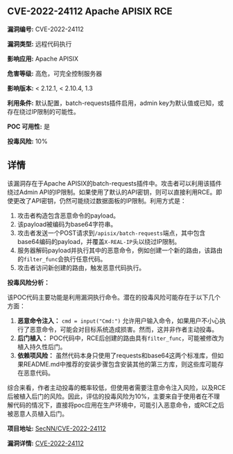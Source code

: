 ## CVE-2022-24112 Apache APISIX RCE

**漏洞编号:** CVE-2022-24112

**漏洞类型:** 远程代码执行

**影响应用:** Apache APISIX

**危害等级:** 高危，可完全控制服务器

**影响版本:** < 2.12.1, < 2.10.4, 1.3

**利用条件:** 默认配置，batch-requests插件启用，admin key为默认值或已知，或存在绕过IP限制的可能性。

**POC 可用性:** 是

**投毒风险:** 10%

## 详情

该漏洞存在于Apache APISIX的batch-requests插件中。攻击者可以利用该插件绕过Admin API的IP限制。如果使用了默认的API密钥，则可以直接利用RCE。即使更改了API密钥，仍然可能绕过数据面板的IP限制。利用方式是：

1.  攻击者构造包含恶意命令的payload。
2.  该payload被编码为base64字符串。
3.  攻击者发送一个POST请求到`/apisix/batch-requests`端点，其中包含base64编码的payload，并覆盖`X-REAL-IP`头以绕过IP限制。
4.  服务器解码payload并执行其中的恶意命令，例如创建一个新的路由，该路由的`filter_func`会执行任意代码。
5.  攻击者访问新创建的路由，触发恶意代码执行。

**投毒风险分析：**

该POC代码主要功能是利用漏洞执行命令。潜在的投毒风险可能存在于以下几个方面：

1.  **恶意命令注入：**  `cmd = input("Cmd:")` 允许用户输入命令，如果用户不小心执行了恶意命令，可能会对目标系统造成损害。然而，这并非作者主动投毒。
2.  **后门植入：** POC代码中，RCE后创建的路由具有`filter_func`，可能被修改为植入持久性后门。
3.  **依赖项风险：** 虽然代码本身只使用了requests和base64这两个标准库，但如果README.md中推荐的安装步骤包含安装其他的第三方库，则这些库可能存在恶意代码。

综合来看，作者主动投毒的概率较低，但使用者需要注意命令注入风险，以及RCE后被植入后门的风险。因此，评估的投毒风险为10%，主要来自于使用者在不理解代码的情况下，直接将poc应用在生产环境中，可能引入恶意命令，或RCE之后被恶意人员植入后门。

**项目地址:** [SecNN/CVE-2022-24112](https://github.com/SecNN/CVE-2022-24112)

**漏洞详情:** [CVE-2022-24112](https://nvd.nist.gov/vuln/detail/CVE-2022-24112)